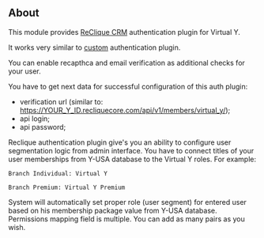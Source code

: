 ## About

This module provides [ReClique CRM](https://reclique.com/) authentication plugin for Virtual Y.

It works very similar to [custom](https://github.com/ymcatwincities/openy_gated_content/tree/master/modules/openy_gc_auth/modules/openy_gc_auth_custom) authentication plugin.

You can enable recapthca and email verification as additional checks for your user.

You have to get next data for successful configuration of this auth plugin:

- verification url (similar to: https://YOUR_Y_ID.recliquecore.com/api/v1/members/virtual_y/);
- api login;
- api password;

Reclique authentication plugin give's you an ability to configure user segmentation logic from admin interface.
You have to connect titles of your user memberships from Y-USA database to the Virtual Y roles.
For example:

``
Branch Individual: Virtual Y
``

``
Branch Premium: Virtual Y Premium
``

System will automatically set proper role (user segment) for entered user based on his membership package value from Y-USA database.
Permissions mapping field is multiple. You can add as many pairs as you wish.
